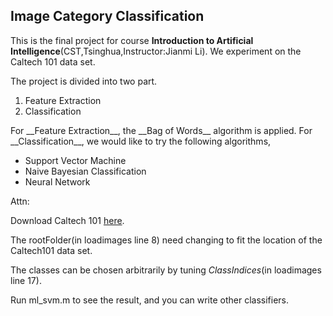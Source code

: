 ## Image Category Classification


This is the final project for course __Introduction to Artificial Intelligence__(CST,Tsinghua,Instructor:Jianmi Li). We experiment on the Caltech 101 data set.

The project is divided into two part.

<ol>
    <li>Feature Extraction</li>
    <li>Classification</li>
</ol>
For __Feature Extraction__, the __Bag of Words__ algorithm is applied.
For __Classification__, we would like to try the following algorithms,
<ul>
    <li>Support Vector Machine</li>
    <li>Naive Bayesian Classification</li>
    <li>Neural Network</li>
</ul>

Attn:

Download Caltech 101 [here](http://www.vision.caltech.edu/Image_Datasets/Caltech101/).

The rootFolder(in loadimages line 8) need changing to fit the location of the Caltech101 data set.

The classes can be chosen arbitrarily by tuning _ClassIndices_(in loadimages line 17).

Run ml_svm.m to see the result, and you can write other classifiers.
